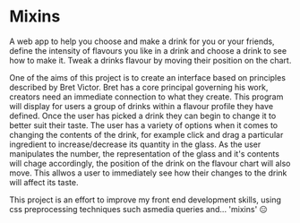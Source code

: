 # Mixins

A web app to help you choose and make a drink for you or your friends, define the intensity of flavours you like in a drink and choose a drink to see how to make it. Tweak a drinks flavour by moving their position on the chart.

One of the aims of this project is to create an interface based on principles described by Bret Victor. Bret has a core principal governing his work, creators need an immediate connection to what they create. This program will display for users a group of drinks within a flavour profile they have defined. Once the user has picked a drink they can begin to change it to better suit their taste. The user has a variety of options when it comes to changing the contents of the drink, for example click and drag a particular ingredient to increase/decrease its quantity in the glass. As the user manipulates the number, the representation of the glass and it's contents will chage accordingly, the position of the drink on the flavour chart will also move. This allwos a user to immediately see how their changes to the drink will affect its taste.

This project is an effort to improve my front end development skills, using css preprocessing techniques such asmedia queries and... 'mixins'  😑